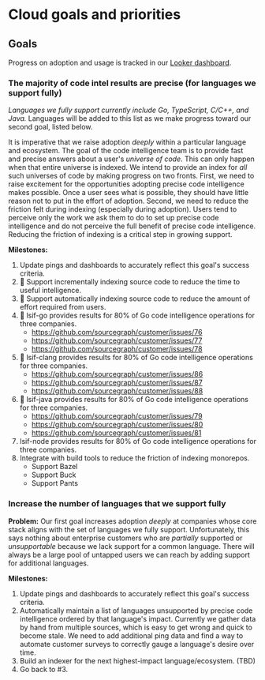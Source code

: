 # Cloud goals and priorities

## Goals

Progress on adoption and usage is tracked in our [Looker dashboard](https://sourcegraph.looker.com/dashboards/131).

### The majority of code intel results are precise (for languages we support fully)

_Languages we fully support currently include Go, TypeScript, C/C++, and Java._ Languages will be added to this list as we make progress toward our second goal, listed below.

It is imperative that we raise adoption *deeply* within a particular language and ecosystem. The goal of the code intelligence team is to provide fast and precise answers about a user's _universe of code_. This can only happen when that entire universe is indexed. We intend to provide an index for _all_ such universes of code by making progress on two fronts. First, we need to raise excitement for the opportunities adopting precise code intelligence makes possible. Once a user sees what is possible, they should have little reason not to put in the effort of adoption. Second, we need to reduce the friction felt during indexing (especially during adoption). Users tend to perceive only the work we ask them to do to set up precise code intelligence and do not perceive the full benefit of precise code intelligence. Reducing the friction of indexing is a critical step in growing support.

**Milestones:**

1. Update pings and dashboards to accurately reflect this goal's success criteria.
1. 🔄 Support incrementally indexing source code to reduce the time to useful intelligence.
1. 🔄 Support automatically indexing source code to reduce the amount of effort required from users.
1. 🔄 lsif-go provides results for 80% of Go code intelligence operations for three companies.
    - https://github.com/sourcegraph/customer/issues/76
    - https://github.com/sourcegraph/customer/issues/77
    - https://github.com/sourcegraph/customer/issues/78
1. 🔄 lsif-clang provides results for 80% of Go code intelligence operations for three companies.
    - https://github.com/sourcegraph/customer/issues/86
    - https://github.com/sourcegraph/customer/issues/87
    - https://github.com/sourcegraph/customer/issues/88
1. 🔄 lsif-java provides results for 80% of Go code intelligence operations for three companies.
    - https://github.com/sourcegraph/customer/issues/79
    - https://github.com/sourcegraph/customer/issues/80
    - https://github.com/sourcegraph/customer/issues/81
1. lsif-node provides results for 80% of Go code intelligence operations for three companies.
1. Integrate with build tools to reduce the friction of indexing monorepos.
    - Support Bazel
    - Support Buck
    - Support Pants

### Increase the number of languages that we support fully

**Problem:** Our first goal increases adoption _deeply_ at companies whose core stack aligns with the set of languages we fully support. Unfortunately, this says nothing about enterprise customers who are _partially_ supported or _unsupportable_ because we lack support for a common language. There will always be a large pool of untapped users we can reach by adding support for additional languages.

**Milestones:**

1. Update pings and dashboards to accurately reflect this goal's success criteria.
1. Automatically maintain a list of languages unsupported by precise code intelligence ordered by that language's impact. Currently we gather data by hand from multiple sources, which is easy to get wrong and quick to become stale. We need to add additional ping data and find a way to automate customer surveys to correctly gauge a language's desire over time.
1. Build an indexer for the next highest-impact language/ecosystem. (TBD)
1. Go back to #3.
